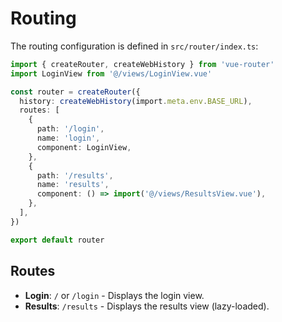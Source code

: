 # Routing

The routing configuration is defined in `src/router/index.ts`:

```typescript
import { createRouter, createWebHistory } from 'vue-router'
import LoginView from '@/views/LoginView.vue'

const router = createRouter({
  history: createWebHistory(import.meta.env.BASE_URL),
  routes: [
    {
      path: '/login',
      name: 'login',
      component: LoginView,
    },
    {
      path: '/results',
      name: 'results',
      component: () => import('@/views/ResultsView.vue'),
    },
  ],
})

export default router
```

## Routes

- **Login**: `/` or `/login` - Displays the login view.
- **Results**: `/results` - Displays the results view (lazy-loaded).
